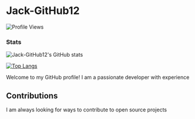 # Jack-GitHub12

![Profile Views](https://komarev.com/ghpvc/?username=Jack-GitHub12)

### Stats

![Jack-GitHub12's GitHub stats](https://github-readme-stats.vercel.app/api?username=Jack-GitHub12&show_icons=true&theme=radical)

[![Top Langs](https://github-readme-stats.vercel.app/api/top-langs/?username=Jack-GitHub12&layout=compact)](https://github.com/Jack-GitHub12/github-readme-stats)

Welcome to my GitHub profile! I am a passionate developer with experience

## Contributions

I am always looking for ways to contribute to open source projects

